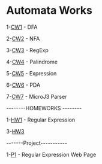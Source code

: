 # Automata Works
1-[CW1](https://hasangulbaba.github.io/AutoMath/CW1) - DFA

2-[CW2](https://hasangulbaba.github.io/AutoMath/CW2) - NFA

3-[CW3](https://hasangulbaba.github.io/AutoMath/CW3_RegularExpressions) - RegExp

4-[CW4](https://hasangulbaba.github.io/AutoMath/CW4) - Palindrome

5-[CW5](https://hasangulbaba.github.io/AutoMath/CW5/CW5) - Expression

6-[CW6](https://hasangulbaba.github.io/AutoMath/CW6) - PDA

7-[CW7](https://hasangulbaba.github.io/AutoMath/cw7/microJ3) - MicroJ3 Parser

--------HOMEWORKS --------

1-[HW1](https://hasangulbaba.github.io/AutoMath/HW1) - Regular Expression

3-[HW3](https://hasangulbaba.github.io/AutoMath/HW3/microJ3)

-------Project-----------

1-[P1](https://hasangulbaba.github.io/AutoMath/RegExpProject/asd) - Regular Expression Web Page

